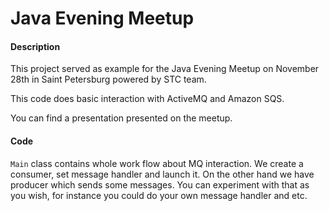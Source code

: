 # Java Evening Meetup


#### Description
This project served as example for the Java Evening Meetup on November 28th in Saint Petersburg powered by STC team.

This code does basic interaction with ActiveMQ and Amazon SQS. 

You can find a presentation presented on the meetup.

#### Code

`Main` class contains whole work flow about MQ interaction. We create a consumer, set message handler and launch it. 
On the other hand we have producer which sends some messages. You can experiment with that as you wish, for instance you could do your own message handler and etc.

 